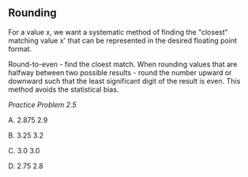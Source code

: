 ## Rounding

For a value x, we want a systematic method of finding the "closest" matching value x' that can be represented in the desired floating point format.

Round-to-even - find the cloest match. When rounding values that are halfway between two possible results - round the number upward or downward such that the least significant digit of the result is even. This method avoids the statistical bias. 


*Practice Problem 2.5*

A. 2.875 2.9

B. 3.25 3.2

C. 3.0 3.0

D. 2.75 2.8


